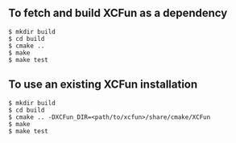 To fetch and build XCFun as a dependency
----------------------------------------

```
$ mkdir build
$ cd build
$ cmake ..
$ make
$ make test
```


To use an existing XCFun installation
-------------------------------------

```
$ mkdir build
$ cd build
$ cmake .. -DXCFun_DIR=<path/to/xcfun>/share/cmake/XCFun
$ make
$ make test
```
